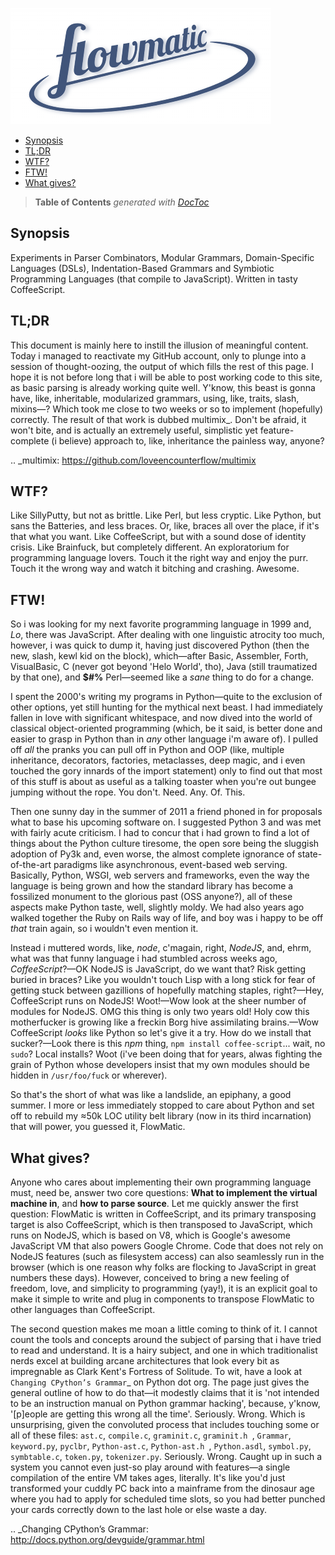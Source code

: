 ![](https://github.com/loveencounterflow/FLOWMATIC/raw/master/artwork/flowmatic-logo-4a.png)


- [Synopsis](#synopsis)
- [TL;DR](#tl;dr)
- [WTF?](#wtf)
- [FTW!](#ftw!)
- [What gives?](#what-gives)

> **Table of Contents**  *generated with [DocToc](http://doctoc.herokuapp.com/)*


## Synopsis

Experiments in Parser Combinators, Modular Grammars, Domain-Specific Languages (DSLs), Indentation-Based
Grammars and Symbiotic Programming Languages (that compile to JavaScript). Written in tasty CoffeeScript.

## TL;DR

This document is mainly here to instill the illusion of meaningful content. Today i managed to reactivate my
GitHub account, only to plunge into a session of thought-oozing, the output of which fills the rest of this
page. I hope it is not before long that i will be able to post working code to this site, as basic parsing
is already working quite well. Y'know, this beast is gonna have, like, inheritable, modularized grammars,
using, like, traits, slash, mixins—? Which took me close to two weeks or so to implement (hopefully)
correctly. The result of that work is dubbed multimix_. Don't be afraid, it won't bite, and is actually an
extremely useful, simplistic yet feature-complete (i believe) approach to, like, inheritance the painless
way, anyone?

..  _multimix: https://github.com/loveencounterflow/multimix

## WTF?

Like SillyPutty, but not as brittle. Like Perl, but less cryptic. Like Python, but sans the Batteries, and
less braces. Or, like, braces all over the place, if it's that what you want. Like CoffeeScript, but with a
sound dose of identity crisis. Like Brainfuck, but completely different. An exploratorium for programming
language lovers. Touch it the right way and enjoy the purr. Touch it the wrong way and watch it bitching and
crashing. Awesome.


## FTW!

So i was looking for my next favorite programming language in 1999 and, *Lo*, there was JavaScript. After
dealing with one linguistic atrocity too much, however, i was quick to dump it, having just discovered
Python (then the new, slash, kewl kid on the block), which—after Basic, Assembler, Forth, VisualBasic, C
(never got beyond 'Helo World', tho), Java (still traumatized by that one), and **$#%** Perl—seemed like a
*sane* thing to do for a change.

I spent the 2000's writing my programs in Python—quite to the exclusion of other options, yet still hunting
for the mythical next beast. I had immediately fallen in love with significant whitespace, and now dived
into the world of classical object-oriented programming (which, be it said, is better done and easier to
grasp in Python than in *any* other language i'm aware of). I pulled off *all* the pranks you can pull off
in Python and OOP (like, multiple inheritance, decorators, factories, metaclasses, deep magic, and i even
touched the gory innards of the import statement) only to find out that most of this stuff is about as
useful as a talking toaster when you're out bungee jumping without the rope. You don't. Need. Any. Of. This.

Then one sunny day in the summer of 2011 a friend phoned in for proposals what to base his upcoming software
on. I suggested Python 3 and was met with fairly acute criticism. I had to concur that i had grown to find a
lot of things about the Python culture tiresome, the open sore being the sluggish adoption of Py3k and, even
worse, the almost complete ignorance of state-of-the-art paradigms like asynchronous, event-based web
serving. Basically, Python, WSGI, web servers and frameworks, even the way the language is being grown and
how the standard library has become a fossilized monument to the glorious past (OSS anyone?), all of these
aspects make Python taste, well, slightly moldy. We had also years ago walked together the Ruby on Rails way
of life, and boy was i happy to be off *that* train again, so i wouldn't even mention it.

Instead i muttered words, like, *node*, c'magain, right, *NodeJS*, and, ehrm, what was that funny language i
had stumbled across weeks ago, *CoffeeScript*?—OK NodeJS is JavaScript, do we want that? Risk getting buried
in braces? Like you wouldn't touch Lisp with a long stick for fear of getting stuck between gazillions of
hopefully matching staples, right?—Hey, CoffeeScript runs on NodeJS! Woot!—Wow look at the sheer number of
modules for NodeJS. OMG this thing is only two years old! Holy cow this motherfucker is growing like a
freckin Borg hive assimilating brains.—Wow CoffeeScript *looks* like Python so let's give it a try. How do
we install that sucker?—Look there is this *npm* thing, ``npm install coffee-script``... wait, no ``sudo``?
Local installs? Woot (i've been doing that for years, alwas fighting the grain of Python whose developers
insist that my own modules should be hidden in ``/usr/foo/fuck`` or wherever).

So that's the short of what was like a landslide, an epiphany, a good summer. I more or less immediately
stopped to care about Python and set off to rebuild my ≈50k LOC utility belt library (now in its third
incarnation) that will power, you guessed it, FlowMatic.


## What gives?

Anyone who cares about implementing their own programming language must, need be, answer two core questions:
**What to implement the virtual machine in**, and **how to parse source**. Let me quickly answer the first
question: FlowMatic is written in CoffeeScript, and its primary transposing target is also CoffeeScript,
which is then transposed to JavaScript, which runs on NodeJS, which is based on V8, which is Google's
awesome JavaScript VM that also powers Google Chrome. Code that does not rely on NodeJS features (such as
filesystem access) can also seamlessly run in the browser (which is one reason why folks are flocking to
JavaScript in great numbers these days). However, conceived to bring a new feeling of freedom, love, and
simplicity to programming (yay!), it is an explicit goal to make it simple to write and plug in components
to transpose FlowMatic to other languages than CoffeeScript.

The second question makes me moan a little coming to think of it. I cannot count the tools and concepts
around the subject of parsing that i have tried to read and understand. It is a hairy subject, and one in
which traditionalist nerds excel at building arcane architectures that look every bit as impregnable as
Clark Kent's Fortress of Solitude. To wit, have a look at `Changing CPython’s Grammar`_ on Python dot org.
The page just gives the general outline of how to do that—it modestly claims that it is 'not intended to be
an instruction manual on Python grammar hacking', because, y'know, '[p]eople are getting this wrong all the
time'. Seriously. Wrong. Which is unsurprising, given the convoluted process that includes touching some or
all of these files: ``ast.c``, ``compile.c``, ``graminit.c``, ``graminit.h ``, ``Grammar``, ``keyword.py``,
``pyclbr``, ``Python-ast.c``, ``Python-ast.h ``, ``Python.asdl``, ``symbol.py``, ``symbtable.c``,
``token.py``, ``tokenizer.py``. Seriously. Wrong. Caught up in such a system you cannot even just-so play
around with features—a single compilation of the entire VM takes ages, literally. It's like you'd just
transformed your cuddly PC back into a mainframe from the dinosaur age where you had to apply for scheduled
time slots, so you had better punched your cards correctly down to the last hole or else waste a day.

.. _Changing CPython’s Grammar: http://docs.python.org/devguide/grammar.html






